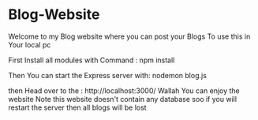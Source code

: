 # Blog-Website
Welcome to my Blog website where you can post your Blogs 
To use this in Your local pc 

First Install all modules with Command : npm install

Then You can start the Express server with: nodemon blog.js

then Head over to the : http://localhost:3000/
Wallah You can enjoy the website 
Note this website doesn't contain any database soo if you will restart the server then all blogs will be lost
